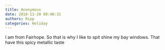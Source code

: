 ```yaml
---
title: Anonymous
date: 2018-11-20 08:48:31
authors: Ripp
categories: Holiday
---
```


 I am from Fairhope.   So that is why I like to spit shine my bay windows.  That have this spicy metallic taste